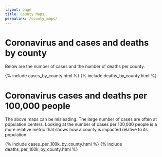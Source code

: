 ```yaml
---
layout: page
title: County Maps
permalink: /county_maps/
---
```


# Coronavirus and cases and deaths by county

Below are the number of cases and the number of deaths per county.

{% include cases_by_county.html %}
{% include deaths_by_county.html %}

# Coronavirus cases and deaths per 100,000 people

The above maps can be misleading. The large number of cases are often at population centers. Looking at the number of cases per 100,000 people is a more relative metric that shows how a county is impacted relative to its population.

{% include cases_per_100k_by_county.html %}
{% include deaths_per_100k_by_county.html %}